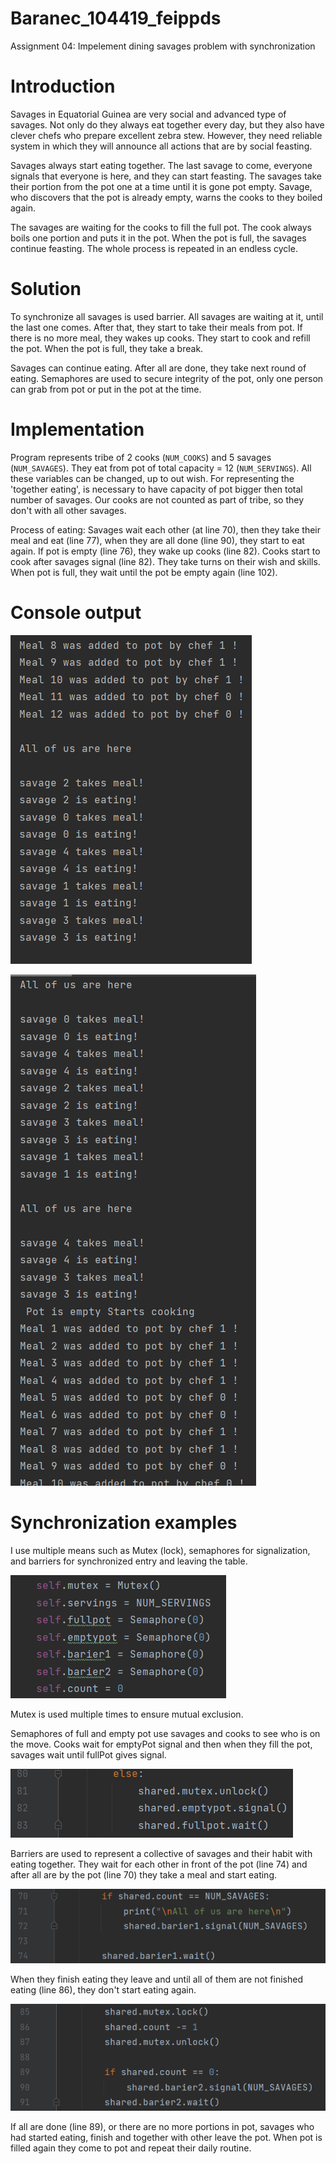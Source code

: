 # Baranec_104419_feippds
Assignment 04: Impelement dining savages problem with synchronization

# Introduction
Savages in Equatorial Guinea are very social and advanced type of savages.
Not only do they always eat together every day, but they also have clever
chefs who prepare excellent zebra stew. However, they need 
reliable system in which they will announce all actions that are
by social feasting.

Savages always start eating together. The last savage to come, everyone
signals that everyone is here, and they can start feasting.
The savages take their portion from the pot one at a time until it is gone
pot empty.
Savage, who discovers that the pot is already empty, warns the cooks to
they boiled again.

The savages are waiting for the cooks to fill the full pot.
The cook always boils one portion and puts it in the pot.
When the pot is full, the savages continue feasting.
The whole process is repeated in an endless cycle.

# Solution

To synchronize all savages is used barrier. All savages are waiting at it, until the last one comes.
After that, they start to take their meals from pot. If there is no more meal, they wakes up cooks. 
They start to cook and refill the pot. When the pot is full, they take a break. 

Savages can continue eating. After all are done, they take next round of eating. 
Semaphores are used to secure integrity of the pot, only one person can grab from pot or put in the pot at the time.

# Implementation

Program represents tribe of  2 cooks (`NUM_COOKS`) and 5 savages (`NUM_SAVAGES`). They eat from pot of total capacity = 12 (`NUM_SERVINGS`). 
All these variables can be changed, up to out wish. For representing the 'together eating', is necessary to have capacity of pot bigger then total number of savages.
Our cooks are not counted as part of tribe, so they don't with all other savages.

Process of eating: Savages wait each other (at line 70), then they take their meal and eat (line 77), when they are all done (line 90), they start to eat again.
If pot is empty (line 76), they wake up cooks (line 82). Cooks start to cook after savages signal (line 82). They take turns on their wish and skills. 
When pot is full, they wait until the pot be empty again (line 102).

# Console output

![img.png](img.png)

![img_1.png](img_1.png)

# Synchronization examples 
I use multiple means such as Mutex (lock), semaphores for signalization, and barriers for synchronized entry and leaving the table.


![img_2.png](img_2.png)

Mutex is used multiple times to ensure mutual exclusion.

Semaphores of full and empty pot use savages and cooks to see who is on the move.
Cooks wait for emptyPot signal and then when they fill the pot, savages wait until fullPot gives signal.

![img_3.png](img_3.png)

Barriers are used to represent a collective of savages and their habit with eating together.
They wait for each other in front of the pot (line 74) and after all are by the pot (line 70) they take a meal and start eating.

![img_4.png](img_4.png)

When they finish eating they leave and until all of them are not finished eating (line 86), they don't start eating again.

![img_5.png](img_5.png)

If all are done (line 89), or there are no more portions in pot, savages who had started eating, finish and together with other leave the pot.
When pot is filled again they come to pot and repeat their daily routine.





